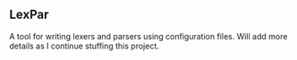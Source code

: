 ## LexPar

A tool for writing lexers and parsers using configuration files. Will add more details as I continue stuffing this project.

